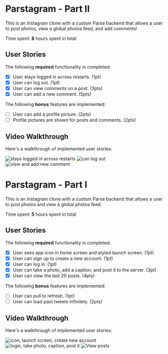 # Parstagram - Part II

This is an Instagram clone with a custom Parse backend that allows a user to post photos, view a global photos feed, and add comments!

Time spent: **6** hours spent in total

## User Stories

The following **required** functionality is completed:

- [x] User stays logged in across restarts. (1pt)
- [x] User can log out. (1pt)
- [x] User can view comments on a post. (3pts)
- [x] User can add a new comment. (5pts)

The following **bonus** features are implemented:

- [ ] User can add a profile picture. (2pts)
- [ ] Profile pictures are shown for posts and comments. (2pts)

## Video Walkthrough

Here's a walkthrough of implemented user stories:

<img src='http://g.recordit.co/odjdxrqnY0.gif' title='stays logged in across restarts' width='' alt='stays logged in across restarts' />
<img src='http://g.recordit.co/S3cGAVJthN.gif' title='can log out' width='' alt='can log out' />
<img src='http://g.recordit.co/JibSiewKQk.gif' title='view and add new comment' width='' alt='view and add new comment' />

# Parstagram - Part I

This is an Instagram clone with a custom Parse backend that allows a user to post photos and view a global photos feed.

Time spent: **5** hours spent in total

## User Stories

The following **required** functionality is completed:

- [x] User sees app icon in home screen and styled launch screen. (1pt)
- [x] User can sign up to create a new account. (1pt)
- [x] User can log in. (1pt)
- [x] User can take a photo, add a caption, and post it to the server. (3pt)
- [x] User can view the last 20 posts. (4pts)

The following **bonus** features are implemented:

- [ ] User can pull to refresh. (1pt)
- [ ] User can load past tweets infinitely. (2pts)

## Video Walkthrough

Here's a walkthrough of implemented user stories:

<img src='http://g.recordit.co/2ngxhHLrVX.gif' title='icon, launch screen, create new account' width='' alt='icon, launch screen, create new account' />
<img src='http://g.recordit.co/wn9kNIcHeQ.gif' title='login, take photo, caption, post it' width='' alt='login, take photo, caption, post it' />
<img src='http://g.recordit.co/PxrL6gGx8l.gif' title='View posts' width='' alt='View posts' />
